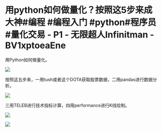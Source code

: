 # 用python如何做量化？按照这5步来成大神#编程 #编程入门 #python#程序员 #量化交易 - P1 - 无限超人Infinitman - BV1xptoeaEne

用Python如何做量化。

![](img/e636ba87e443997e1b45299edced5378_1.png)

按照这五步来，一用tush或者这个DOTA获取股票数据，二用pandas进行数据分析。

![](img/e636ba87e443997e1b45299edced5378_3.png)

三用TELEB进行技术指标计算，四用performance进行K线绘制。

![](img/e636ba87e443997e1b45299edced5378_5.png)

![](img/e636ba87e443997e1b45299edced5378_6.png)